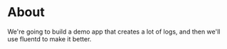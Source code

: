 # About

We're going to build a demo app that creates a lot of logs, and then we'll use fluentd to make it better.
